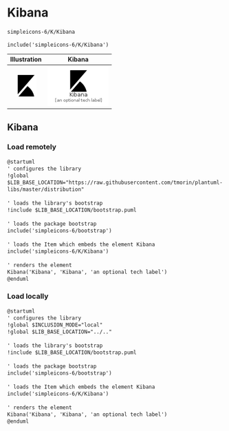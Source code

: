 # Kibana


```text
simpleicons-6/K/Kibana
```

```text
include('simpleicons-6/K/Kibana')
```



| Illustration | Kibana |
| :---: | :---: |
| ![illustration for Illustration](../../simpleicons-6/K/Kibana.png) | ![illustration for Kibana](../../simpleicons-6/K/Kibana.Local.png) |




## Kibana

### Load remotely
```plantuml
@startuml
' configures the library
!global $LIB_BASE_LOCATION="https://raw.githubusercontent.com/tmorin/plantuml-libs/master/distribution"

' loads the library's bootstrap
!include $LIB_BASE_LOCATION/bootstrap.puml

' loads the package bootstrap
include('simpleicons-6/bootstrap')

' loads the Item which embeds the element Kibana
include('simpleicons-6/K/Kibana')

' renders the element
Kibana('Kibana', 'Kibana', 'an optional tech label')
@enduml
```

### Load locally
```plantuml
@startuml
' configures the library
!global $INCLUSION_MODE="local"
!global $LIB_BASE_LOCATION="../.."

' loads the library's bootstrap
!include $LIB_BASE_LOCATION/bootstrap.puml

' loads the package bootstrap
include('simpleicons-6/bootstrap')

' loads the Item which embeds the element Kibana
include('simpleicons-6/K/Kibana')

' renders the element
Kibana('Kibana', 'Kibana', 'an optional tech label')
@enduml
```

